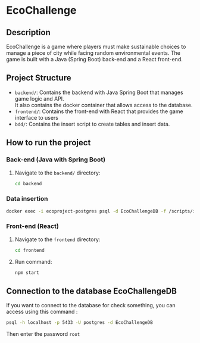 # EcoChallenge

## Description
EcoChallenge is a game where players must make sustainable choices to manage a piece of 
city while facing random environmental events. The game is built with a Java (Spring Boot) 
back-end and a React front-end.

## Project Structure
- `backend/`: Contains the backend with Java Spring Boot that manages game logic and API.  
  It also contains the docker container that allows access to the database.
- `frontend/`: Contains the front-end with React that provides the game interface to users
- `bdd/`: Contains the insert script to create tables and insert data.

## How to run the project

### Back-end (Java with Spring Boot)
1. Navigate to the `backend/` directory:
    ```bash
    cd backend
    ```

### Data insertion
```bash
docker exec -i ecoproject-postgres psql -d EcoChallengeDB -f /scripts/insert_data.sql
```

### Front-end (React)
1. Navigate to the `frontend` directory:
   ```bash
   cd frontend
   ```

2. Run command:
   ```bash
   npm start
   ```

## Connection to the database EcoChallengeDB
If you want to connect to the database for check something, you can access using this command :
```bash
psql -h localhost -p 5433 -U postgres -d EcoChallengeDB
```
Then enter the password `root`
